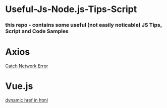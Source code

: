 # Useful-Js-Node.js-Tips-Script
### this repo - contains some useful (not easily noticable) JS Tips, Script and Code Samples 


# Axios
[Catch Network Error ](https://github.com/vwedesam/Useful-Js-Node.js-Tips-Script/blob/main/Axios/Catch%20Network%20Error.md)



# Vue.js
[dynamic href in html](https://github.com/vwedesam/Useful-Js-Node.js-Tips-Script/blob/main/Vue/dynamic%20href%20in%20html.md)

